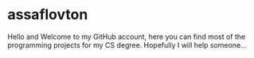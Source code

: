 # assaflovton
Hello and Welcome to my GitHub account, here you can find most of the programming projects for my CS degree.
Hopefully I will help someone...
